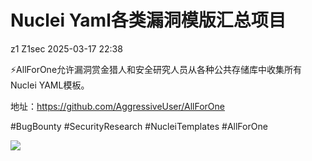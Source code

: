 #  Nuclei Yaml各类漏洞模版汇总项目   
z1  Z1sec   2025-03-17 22:38  
  
⚡AllForOne允许漏洞赏金猎人和安全研究人员从各种公共存储库中收集所有Nuclei YAML模板。  
  
地址：https://github.com/AggressiveUser/AllForOne  
  
#BugBounty #SecurityResearch #NucleiTemplates #AllForOne  
  
![](https://mmbiz.qpic.cn/mmbiz_png/bnXduaibt5TFuPJCwSDRZB1mbrP89Z92EOiaEjMQgmUncasPzMBIbfn9m0p3vsrx1L3EicicWXbkafYu4qfO5OywyA/640?wx_fmt=png&from=appmsg "")  
  

